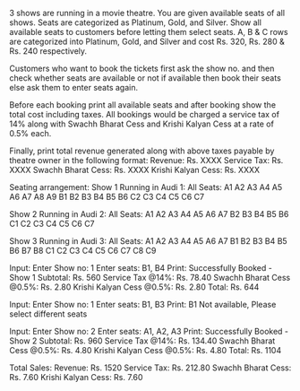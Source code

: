3 shows are running in a movie theatre. You are given available seats of all shows. Seats are categorized as Platinum, Gold, and Silver. Show all available seats to customers before letting them select seats. A, B & C rows are categorized into Platinum, Gold, and Silver and cost Rs. 320, Rs. 280 & Rs. 240 respectively.

Customers who want to book the tickets first ask the show no. and then check whether seats are available or not if available then book their seats else ask them to enter seats again.

Before each booking print all available seats and after booking show the total cost including taxes. All bookings would be charged a service tax of 14% along with Swachh Bharat Cess and Krishi Kalyan Cess at a rate of 0.5% each.

Finally, print total revenue generated along with above taxes payable by theatre owner in the following format:
Revenue: Rs. XXXX
Service Tax: Rs. XXXX
Swachh Bharat Cess: Rs. XXXX Krishi Kalyan Cess: Rs. XXXX

Seating arrangement:
Show 1 Running in Audi 1:
All Seats:
A1 A2 A3 A4 A5 A6 A7 A8 A9
B1 B2 B3 B4 B5 B6
C2 C3 C4 C5 C6 C7

Show 2 Running in Audi 2:
All Seats:
A1 A2 A3 A4 A5 A6 A7
B2 B3 B4 B5 B6
C1 C2 C3 C4 C5 C6 C7

Show 3 Running in Audi 3:
All Seats:
A1 A2 A3 A4 A5 A6 A7
B1 B2 B3 B4 B5 B6 B7 B8
C1 C2 C3 C4 C5 C6 C7 C8 C9

Input:
Enter Show no: 1
Enter seats: B1, B4
Print: Successfully Booked - Show 1
Subtotal: Rs. 560
Service Tax @14%: Rs. 78.40
Swachh Bharat Cess @0.5%: Rs. 2.80
Krishi Kalyan Cess @0.5%: Rs. 2.80
Total: Rs. 644

Input:
Enter Show no: 1
Enter seats: B1, B3
Print: B1 Not available, Please select different seats

Input:
Enter Show no: 2
Enter seats: A1, A2, A3
Print: Successfully Booked - Show 2
Subtotal: Rs. 960
Service Tax @14%: Rs. 134.40
Swachh Bharat Cess @0.5%: Rs. 4.80
Krishi Kalyan Cess @0.5%: Rs. 4.80
Total: Rs. 1104

Total Sales:
Revenue: Rs. 1520
Service Tax: Rs. 212.80
Swachh Bharat Cess: Rs. 7.60
Krishi Kalyan Cess: Rs. 7.60
